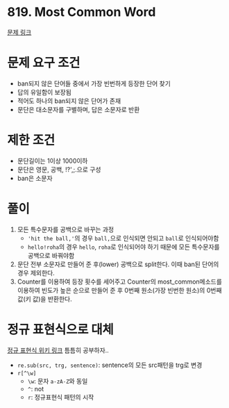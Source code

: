 # 819. Most Common Word
[문제 링크](https://leetcode.com/problems/most-common-word/)

# 문제 요구 조건 
- ban되지 않은 단어들 중에서 가장 빈번하게 등장한 단어 찾기 
- 답의 유일함이 보장됨 
- 적어도 하나의 ban되지 않은 단어가 존재
- 문단은 대소문자를 구별하며, 답은 소문자로 반환

# 제한 조건 
- 문단길이는 1이상 1000이하
- 문단은 영문, 공백, !?',;.으로 구성
- ban은 소문자

# 풀이 
1. 모든 특수문자를 공백으로 바꾸는 과정
    - `'hit the ball,'`의 경우 `ball,`으로 인식되면 안되고 `ball`로 인식되어야함 
    - `hello!roha`의 경우 `hello`, `roha`로 인식되어야 하기 때문에 모든 특수문자를 공백으로 바꿔야함
2. 문단 전부 소문자로 만들어 준 후(lower) 공백으로 split한다. 이때 ban된 단어의 경우 제외한다. 
3. Counter를 이용하여 등장 횟수를 세어주고 Counter의 most_common메소드를 이용하여 빈도가 높은 순으로 만들어 준 후 0번째 원소(가장 빈번한 원소)의 0번째 값(키 값)을 반환한다.

# 정규 표현식으로 대체 
[정규 표현식 위키 링크](https://wikidocs.net/4308)
틈틈히 공부하자..
- `re.sub(src, trg, sentence)`: sentence의 모든 src패턴을 trg로 변경
- `r[^\w]`
    - `\w`: 문자 `a-zA-Z`와 동일
    - `^`: not
    - `r`: 정규표현식 패턴의 시작